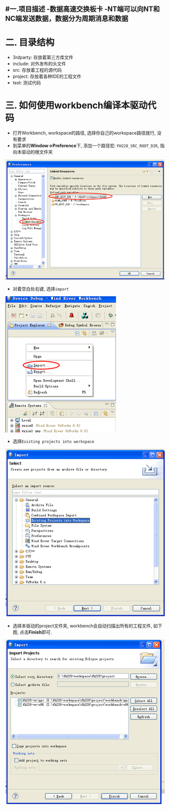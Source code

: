 #一.项目描述
-数据高速交换板卡
-NT端可以向NT和NC端发送数据，数据分为周期消息和数据
-
# 二. 目录结构
- 3rdparty: 存放着第三方库文件
- include: 对外发布的头文件
- src: 存放着工程的源代码
- project: 存放着各种IDE的工程文件
- test: 测试代码

# 三. 如何使用workbench编译本驱动代码

- 打开Workbench, workspace的路径, 选择你自己的workspace路径就行, 没有要求
- 到菜单的**Window->Preference**下, 添加一个路径宏: `FH228_SRC_ROOT_DIR`, 指向本驱动的根文件夹

 ![](doc/ide_guide/workspace_macro.png)

- 对着空白处右键, 选择`import`

 ![](doc/ide_guide/import_1.png)

- 选择`Existing projects into workspace`

 ![](doc/ide_guide/import_2.png)

- 选择本驱动的project文件夹, workbench会自动扫描出所有的工程文件, 如下图, 点击**Finish**即可.

 ![](doc/ide_guide/import_3.png)